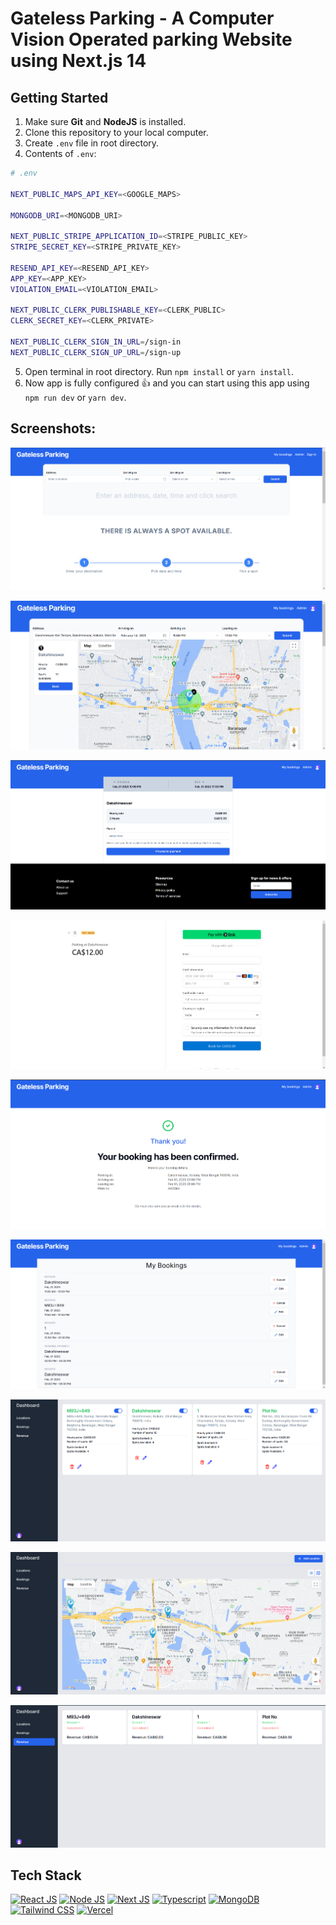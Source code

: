 <a name="readme-top"></a>

# Gateless Parking - A Computer Vision Operated parking Website using Next.js 14

<!-- Table of Contents
<details>
<summary>

# Table of Contents

</summary>

- [Folder Structure](#bangbang-folder-structure)
- [Getting Started](#toolbox-getting-started)
- [Screenshots](#camera-screenshots)
- [Tech Stack](#gear-tech-stack)
- [Acknowledgements](#gem-acknowledgements)
- [Deploy on Vercel](#page_with_curl-deploy-on-vercel)

</details> -->

<!-- ## Folder Structure

Here is the folder structure of this app.

```bash
freespace/
  |- app/
    |-- _components/
        |--- AdBanner.tsx
        |--- Header.tsx
        |--- Hero.tsx
    |-- _constant/
        |--- Constant.tsx
    |-- _context/
        |--- FileListContext.tsx
    |-- (routes)/
        |--- dashboard/
            |---- _components/
                |----- FileList.tsx
                |----- Header.tsx
                |----- PricingDialog.tsx
                |----- SideNav.tsx
                |----- SideNavBottomSection.tsx
                |----- SideNavTopSection.tsx
            |---- layout.tsx
            |---- page.tsx
        |--- teams/
            |---- create/
                |----- page.tsx
        |--- workspace/
            |---- _components/
                |----- Canvas.tsx
                |----- Editor.tsx
                |----- WorkspaceHeader.tsx
            |---- [fileId]/
                |----- page.tsx
    |-- api/
        |--- auth/
            |---- [kindeAuth]/
                |----- route.js
    |-- ConvexClientProvider.tsx
    |-- favicon.ico
    |-- globals.css
    |-- layout.tsx
    |-- page.tsx
  |- components/
      |-- ui/
          |--- dialog.tsx
          |--- button.tsx
          |--- dropdown-menu.tsx
          |--- input.tsx
          |--- popover.tsx
          |--- separator.tsx
          |--- sonner.tsx
  |- convex/
      |-- _generated/
          |--- api.d.ts
          |--- api.js
          |--- dataModel.d.ts
          |--- server.d.ts
          |--- server.js
      |-- files.tsx
      |-- teams.tsx
      |-- user.tsx
  |- public/
      |-- create-team.png
      |-- landing-page.png
      |-- logo-1.png
      |-- logo-black.png
      |-- moder-uiux.png
      |-- next.svg
      |-- thoughts.png
      |-- vercel.svg
  |- .env.local
  |- .gitignore
  |- components.json
  |- middleware.ts
  |- next.config.mjs
  |- package-lock.json
  |- package.json
  |- postcss.config.js
  |- tailwind.config.ts
  |- tsconfig.json
```

<br /> -->

## Getting Started

1. Make sure **Git** and **NodeJS** is installed.
2. Clone this repository to your local computer.
3. Create `.env` file in root directory.
4. Contents of `.env`:

```bash
# .env

NEXT_PUBLIC_MAPS_API_KEY=<GOOGLE_MAPS>

MONGODB_URI=<MONGODB_URI>

NEXT_PUBLIC_STRIPE_APPLICATION_ID=<STRIPE_PUBLIC_KEY>
STRIPE_SECRET_KEY=<STRIPE_PRIVATE_KEY>

RESEND_API_KEY=<RESEND_API_KEY>
APP_KEY=<APP_KEY>
VIOLATION_EMAIL=<VIOLATION_EMAIL>

NEXT_PUBLIC_CLERK_PUBLISHABLE_KEY=<CLERK_PUBLIC>
CLERK_SECRET_KEY=<CLERK_PRIVATE>

NEXT_PUBLIC_CLERK_SIGN_IN_URL=/sign-in
NEXT_PUBLIC_CLERK_SIGN_UP_URL=/sign-up
```

5. Open terminal in root directory. Run `npm install` or `yarn install`.
6. Now app is fully configured 👍 and you can start using this app using `npm run dev` or `yarn dev`.

## Screenshots:

![Landing Page](/public/screenshots/landing-page.png "Landing Page")

![Book Parking](/public/screenshots/book-parking.png "Book Parking")

![Number Plate](/public/screenshots/number-plate.png "Number Plate")

![Payment Verification](/public/screenshots/payment-page.png "Payment Verification")

![Booking Confermation](/public/screenshots/confermation-page.png "Payment Verification")

![My Bookings](/public/screenshots/all-bookings-page.png "My Bookings")

![Admin Dashboard](/public/screenshots/admin-dashboard.png "Admin Dashboard")

![Parking Locations](/public/screenshots/parking-location.png "Parking Locations")

![Revenue](/public/screenshots/revenue.png "Revenue")

## Tech Stack

[![React JS](https://skillicons.dev/icons?i=react "React JS")](https://react.dev/ "React JS") [![Node JS](https://skillicons.dev/icons?i=nodejs "Node JS")](https://nodejs.org/en "Node JS") [![Next JS](https://skillicons.dev/icons?i=next "Next JS")](https://nextjs.org/ "Next JS") [![Typescript](https://skillicons.dev/icons?i=ts "Typescript")](https://www.typescriptlang.org/ "Typescript") [![MongoDB](https://skillicons.dev/icons?i=mongodb "MongoDB")](https://mongodb.com/ "MongoDB") [![Tailwind CSS](https://skillicons.dev/icons?i=tailwind "Tailwind CSS")](https://tailwindcss.com/ "Tailwind CSS") [![Vercel](https://skillicons.dev/icons?i=vercel "Vercel")](https://vercel.app/ "Vercel")

<!-- ## Acknowledgements

Useful resources and dependencies that are used in FreeSpace.

- [@editorjs/checklist](https://www.npmjs.com/package/@editorjs/checklist) - Version: ^1.6.0
- [@editorjs/editorjs](https://www.npmjs.com/package/@editorjs/editorjs) - Version: ^2.29.0
- [@editorjs/header](https://www.npmjs.com/package/@editorjs/header) - Version: ^2.8.1
- [@editorjs/list](https://www.npmjs.com/package/@editorjs/list) - Version: ^1.9.0
- [@editorjs/paragraph](https://www.npmjs.com/package/@editorjs/paragraph) - Version: ^2.11.3
- [@editorjs/warning](https://www.npmjs.com/package/@editorjs/warning) - Version: ^1.4.0
- [@excalidraw/excalidraw](https://www.npmjs.com/package/@excalidraw/excalidraw) - Version: ^0.17.3
- [@kinde-oss/kinde-auth-nextjs](https://www.npmjs.com/package/@kinde-oss/kinde-auth-nextjs) - Version: ^2.1.13
- [@radix-ui/react-dialog](https://www.npmjs.com/package/@radix-ui/react-dialog) - Version: ^1.0.5
- [@radix-ui/react-dropdown-menu](https://www.npmjs.com/package/@radix-ui/react-dropdown-menu) - Version: ^2.0.6
- [@radix-ui/react-popover](https://www.npmjs.com/package/@radix-ui/react-popover) - Version: ^1.0.7
- [@radix-ui/react-separator](https://www.npmjs.com/package/@radix-ui/react-separator) - Version: ^1.0.3
- [@radix-ui/react-slot](https://www.npmjs.com/package/@radix-ui/react-slot) - Version: ^1.0.2
- [class-variance-authority](https://www.npmjs.com/package/class-variance-authority) - Version: ^0.7.0
- [clsx](https://www.npmjs.com/package/clsx) - Version: ^2.1.0
- [convex](https://www.npmjs.com/package/convex) - Version: ^1.9.1
- [lucide-react](https://www.npmjs.com/package/lucide-react) - Version: ^0.335.0
- [moment](https://www.npmjs.com/package/moment) - Version: ^2.30.1
- [next](https://www.npmjs.com/package/next) - Version: 14.1.0
- [next-themes](https://www.npmjs.com/package/next-themes) - Version: ^0.2.1
- [react](https://www.npmjs.com/package/react) - Version: ^18
- [react-dom](https://www.npmjs.com/package/react-dom) - Version: ^18
- [sonner](https://www.npmjs.com/package/sonner) - Version: ^1.4.0
- [tailwind-merge](https://www.npmjs.com/package/tailwind-merge) - Version: ^2.2.1
- [tailwindcss-animate](https://www.npmjs.com/package/tailwindcss-animate) - Version: ^1.0.7
- [@types/node](https://www.npmjs.com/package/@types/node) - Version: ^20
- [@types/react](https://www.npmjs.com/package/@types/react) - Version: ^18
- [@types/react-dom](https://www.npmjs.com/package/@types/react-dom) - Version: ^18
- [autoprefixer](https://www.npmjs.com/package/autoprefixer) - Version: ^10.0.1
- [postcss](https://www.npmjs.com/package/postcss) - Version: ^8
- [tailwindcss](https://www.npmjs.com/package/tailwindcss) - Version: ^3.3.0
- [typescript](https://www.npmjs.com/package/typescript) - Version: ^5 -->

<!-- ## Deploy on Vercel

The easiest way to deploy your Next.js app is to use the [Vercel Platform](https://vercel.com/new?utm_medium=default-template&filter=next.js&utm_source=create-next-app&utm_campaign=create-next-app-readme) from the creators of Next.js.

Check out [Next.js deployment documentation](https://nextjs.org/docs/deployment) for more details. -->

